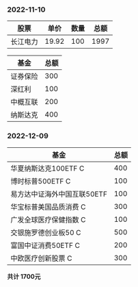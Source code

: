 ### 2022-11-10
|  股票   | 单价  | 数量  | 总额 |
|  ----  | ----  | ----  | ----  |
| 长江电力  | 19.92 | 100 | 1997 |

|  基金   | 总额 |
|  ----  | ----  |
| 证券保险  | 300 |
| 深红利  | 100 |
| 中概互联  | 200 |
| 纳斯达克  | 400 |

### 2022-12-09

|  基金   | 总额 |
|  ----  | ----  |
| 华夏纳斯达克100ETF C  | 400 |
| 博时标普500ETF C  | 100 |
| 易方达中证海外中国互联50ETF  | 100 |
| 华宝标普美国品质消费 C  | 300 |
| 广发全球医疗保健指数 C  | 100 |
| 交银施罗德创业板50 C  | 500 |
| 富国中证消费50ETF C  | 200 |
| 中欧医疗创新股票 C  | 300 |

**共计 1700元**
